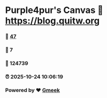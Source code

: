 # Purple4pur's Canvas :link: https://blog.quitw.org 
### :page_facing_up: [47](https://blog.quitw.org/tag.html) 
### :speech_balloon: 7 
### :hibiscus: 124739 
### :alarm_clock: 2025-10-24 10:06:19 
### Powered by :heart: [Gmeek](https://github.com/Meekdai/Gmeek)
